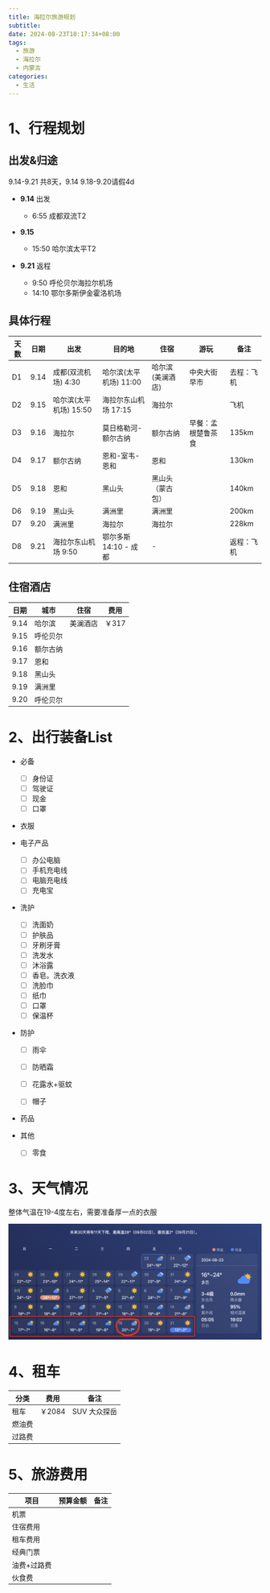 ```yaml
---
title: 海拉尔旅游规划
subtitle:
date: 2024-08-23T10:17:34+08:00
tags:
  - 旅游
  - 海拉尔
  - 内蒙古
categories:
  - 生活
---
```


<!--more-->



# 1、行程规划

## 出发&归途

9.14-9.21 共8天，9.14 9.18-9.20请假4d

- **9.14** 出发
  - 6:55 成都双流T2

- **9.15**
  - 15:50 哈尔滨太平T2

- **9.21** 返程
  - 9:50 呼伦贝尔海拉尔机场
  - 14:10 鄂尔多斯伊金霍洛机场




## 具体行程

| 天数 | 日期 | 出发                   | 目的地                 | 住宿             | 游玩               | 备注       |
| ---- | ---- | ---------------------- | ---------------------- | ---------------- | ------------------ | ---------- |
| D1   | 9.14 | 成都(双流机场) 4:30    | 哈尔滨(太平机场) 11:00 | 哈尔滨(美澜酒店) | 中央大街 早市      | 去程：飞机 |
| D2   | 9.15 | 哈尔滨(太平机场) 15:50 | 海拉尔东山机场 17:15   | 海拉尔           |                    | 飞机       |
| D3   | 9.16 | 海拉尔                 | 莫日格勒河-额尔古纳    | 额尔古纳         | 早餐：孟根楚鲁茶食 | 135km      |
| D4   | 9.17 | 额尔古纳               | 恩和-室韦-恩和         | 恩和             |                    | 130km      |
| D5   | 9.18 | 恩和                   | 黑山头                 | 黑山头（蒙古包） |                    | 140km      |
| D6   | 9.19 | 黑山头                 | 满洲里                 | 满洲里           |                    | 200km      |
| D7   | 9.20 | 满洲里                 | 海拉尔                 | 海拉尔           |                    | 228km      |
| D8   | 9.21 | 海拉尔东山机场 9:50    | 鄂尔多斯 14:10 - 成都  | -                |                    | 返程：飞机 |



## 住宿酒店

| 日期 | 城市     | 住宿     | 费用  |
| ---- | -------- | -------- | ----- |
| 9.14 | 哈尔滨   | 美澜酒店 | ￥317 |
| 9.15 | 呼伦贝尔 |          |       |
| 9.16 | 额尔古纳 |          |       |
| 9.17 | 恩和     |          |       |
| 9.18 | 黑山头   |          |       |
| 9.19 | 满洲里   |          |       |
| 9.20 | 呼伦贝尔 |          |       |



# 2、出行装备List

- 必备
  - [ ] 身份证
  - [ ] 驾驶证
  - [ ] 现金
  - [ ] 口罩
- 衣服
- 电子产品
  - [ ] 办公电脑
  - [ ] 手机充电线
  - [ ] 电脑充电线
  - [ ] 充电宝
- 洗护
  - [ ] 洗面奶
  - [ ] 护肤品
  - [ ] 牙刷牙膏
  - [ ] 洗发水
  - [ ] 沐浴露
  - [ ] 香皂。洗衣液
  - [ ] 洗脸巾
  - [ ] 纸巾
  - [ ] 口罩
  - [ ] 保温杯

- 防护

  - [ ] 雨伞
  - [ ] 防晒霜

  - [ ] 花露水+驱蚊
  - [ ] 帽子

- 药品
- 其他
  - [ ] 零食



# 3、天气情况

整体气温在19-4度左右，需要准备厚一点的衣服

![image-20240823154920105](index.assets/image-20240823154920105.png)

# 4、租车

| 分类   | 费用   | 备注         |
| ------ | ------ | ------------ |
| 租车   | ￥2084 | SUV 大众探岳 |
| 燃油费 |        |              |
| 过路费 |        |              |





# 5、旅游费用



| 项目        | 预算金额 | 备注 |
| ----------- | -------- | ---- |
| 机票        |          |      |
| 住宿费用    |          |      |
| 租车费用    |          |      |
| 经典门票    |          |      |
| 油费+过路费 |          |      |
| 伙食费      |          |      |





